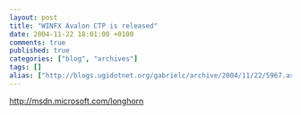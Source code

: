 ```yaml
---
layout: post
title: "WINFX Avalon CTP is released"
date: 2004-11-22 18:01:00 +0100
comments: true
published: true
categories: ["blog", "archives"]
tags: []
alias: ["http://blogs.ugidotnet.org/gabrielc/archive/2004/11/22/5967.aspx"]
---
```


<!-- more -->

<div xmlns="http://www.w3.org/1999/xhtml"><a href="http://msdn.microsoft.com/longhorn">http://msdn.microsoft.com/longhorn</a></div>
